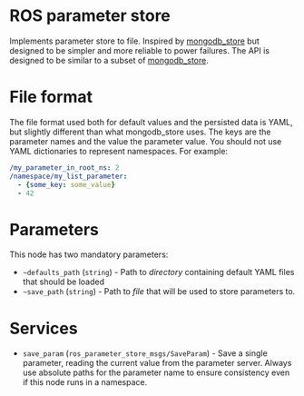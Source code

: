 # ROS parameter store

Implements parameter store to file. Inspired by [mongodb_store]() but designed
to be simpler and more reliable to power failures. The API is designed to be
similar to a subset of [mongodb_store]().

# File format

The file format used both for default values and the persisted data is YAML,
but slightly different than what mongodb_store uses. The keys are the parameter
names and the value the parameter value. You should not use YAML dictionaries to
represent namespaces. For example:

```yaml
/my_parameter_in_root_ns: 2
/namespace/my_list_parameter:
  - {some_key: some_value}
  - 42
```

# Parameters

This node has two mandatory parameters:

* `~defaults_path` (`string`) - Path to *directory* containing default YAML files
  that should be loaded
* `~save_path` (`string`) - Path to *file* that will be used to store parameters
  to.

# Services

* `save_param` (`ros_parameter_store_msgs/SaveParam`) - Save a single parameter,
  reading the current value from the parameter server. Always use absolute paths
  for the parameter name to ensure consistency even if this node runs in a
  namespace.

[mongodb_store]: https://github.com/strands-project/mongodb_store
